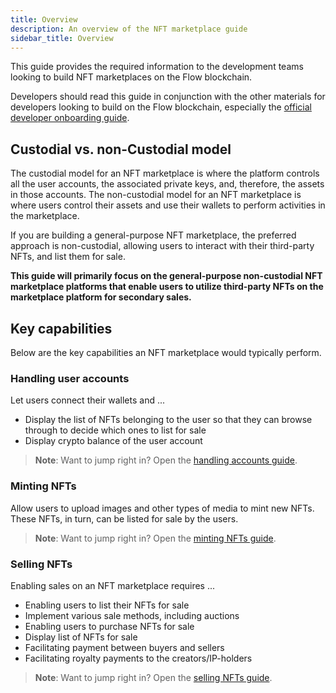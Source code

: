 ```yaml
---
title: Overview
description: An overview of the NFT marketplace guide
sidebar_title: Overview
---
```


This guide provides the required information to the development teams looking to build NFT marketplaces on the Flow blockchain.

Developers should read this guide in conjunction with the other materials for developers looking to build on the Flow blockchain, especially the [official developer onboarding guide](/dapp-development).

## Custodial vs. non-Custodial model

The custodial model for an NFT marketplace is where the platform controls all the user accounts, the associated private keys, and, therefore, the assets in those accounts. The non-custodial model for an NFT marketplace is where users control their assets and use their wallets to perform activities in the marketplace.

If you are building a general-purpose NFT marketplace, the preferred approach is non-custodial, allowing users to interact with their third-party NFTs, and list them for sale.

**This guide will primarily focus on the general-purpose non-custodial NFT marketplace platforms that enable users to utilize third-party NFTs on the marketplace platform for secondary sales.**

## Key capabilities

Below are the key capabilities an NFT marketplace would typically perform.

### Handling user accounts

Let users connect their wallets and ...

- Display the list of NFTs belonging to the user so that they can browse through to decide which ones to list for sale
- Display crypto balance of the user account

> **Note**: Want to jump right in? Open the [handling accounts guide](./handling-accounts.md).

### Minting NFTs

Allow users to upload images and other types of media to mint new NFTs. These NFTs, in turn, can be listed for sale by the users.

> **Note**: Want to jump right in? Open the [minting NFTs guide](./minting-nfts.md).

### Selling NFTs

Enabling sales on an NFT marketplace requires ...

- Enabling users to list their NFTs for sale
- Implement various sale methods, including auctions
- Enabling users to purchase NFTs for sale
- Display list of NFTs for sale
- Facilitating payment between buyers and sellers
- Facilitating royalty payments to the creators/IP-holders

> **Note**: Want to jump right in? Open the [selling NFTs guide](./selling-nfts.md).
